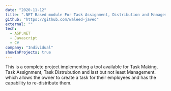 ```yaml
---
date: "2020-11-12"
title: ".NET Based module For Task Assignment, Distribution and Management"
github: "https://github.com/waleed-javed"
external: ""
tech:
  - ASP.NET
  - Javascript
  - C#
company: "Individual"
showInProjects: true
---
```


This is a complete project implementing a tool available for Task Making, Task Assignment, Task Distrubution and last but not least Management. which allows the owner to create a task for their employees and has the capability to re-distribute them.
